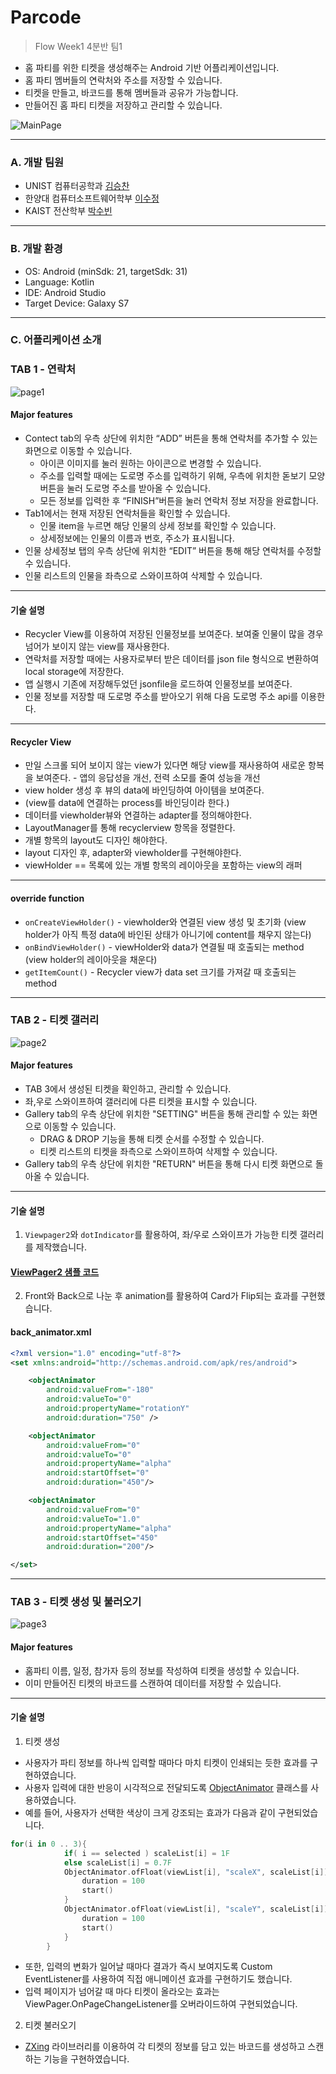 # Parcode  
> Flow Week1 4분반 팀1 

* 홈 파티를 위한 티켓을 생성해주는 Android 기반 어플리케이션입니다.  
* 홈 파티 멤버들의 연락처와 주소를 저장할 수 있습니다.  
* 티켓을 만들고, 바코드를 통해 멤버들과 공유가 가능합니다.  
* 만들어진 홈 파티 티켓을 저장하고 관리할 수 있습니다.  

![MainPage](https://user-images.githubusercontent.com/63276842/148056550-1f43af05-117b-4e8d-b836-e8171faa55b6.png)  
***

### A. 개발 팀원  
* UNIST 컴퓨터공학과 [김승찬](https://github.com/seungchann)  
* 한양대 컴퓨터소프트웨어학부 [이수정](https://github.com/SooJ2)  
* KAIST 전산학부 [박수빈](https://github.com/psb0623)  
***

### B. 개발 환경  
* OS: Android (minSdk: 21, targetSdk: 31)  
* Language: Kotlin  
* IDE: Android Studio  
* Target Device: Galaxy S7  
***

### C. 어플리케이션 소개  
### TAB 1 - 연락처    
![page1](https://user-images.githubusercontent.com/63276842/148056876-f0e7b970-e8a1-4884-82ce-0edb704d227f.png)  
#### Major features   
* Contect tab의 우측 상단에 위치한 “ADD” 버튼을 통해 연락처를 추가할 수 있는 화면으로 이동할 수 있습니다.  
  * 아이콘 이미지를 눌러 원하는 아이콘으로 변경할 수 있습니다.  
  * 주소를 입력할 때에는 도로명 주소를 입력하기 위해, 우측에 위치한 돋보기 모양 버튼을 눌러 도로명 주소를 받아올 수 있습니다.  
  * 모든 정보를 입력한 후 “FINISH”버튼을 눌러 연락처 정보 저장을 완료합니다.  
* Tab1에서는 현재 저장된 연락처들을 확인할 수 있습니다.  
  * 인물 item을 누르면 해당 인물의 상세 정보를 확인할 수 있습니다.  
  * 상세정보에는 인물의 이름과 번호, 주소가 표시됩니다.  
* 인물 상세정보 탭의 우측 상단에 위치한 “EDIT” 버튼을 통해 해당 연락처를 수정할 수 있습니다.  
* 인물 리스트의 인물을 좌측으로 스와이프하여 삭제할 수 있습니다.  
***
#### 기술 설명  
* Recycler View를 이용하여 저장된 인물정보를 보여준다. 보여줄 인물이 많을 경우 넘어가 보이지 않는 view를 재사용한다.  
* 연락처를 저장할 때에는 사용자로부터 받은 데이터를 json file 형식으로 변환하여 local storage에 저장한다.  
* 앱 실행시 기존에 저장해두었던 jsonfile을 로드하여 인물정보를 보여준다.  
* 인물 정보를 저장할 때 도로명 주소를 받아오기 위해 다음 도로명 주소 api를 이용한다.  
***
#### Recycler View  
* 만일 스크롤 되어 보이지 않는 view가 있다면 해당 view를 재사용하여 새로운 항복을 보여준다. - 앱의 응답성을 개선, 전력 소모를 줄여 성능을 개선  
* view holder 생성 후 뷰의 data에 바인딩하여 아이템을 보여준다.  
* (view를 data에 연결하는 process를 바인딩이라 한다.)  
* 데이터를 viewholder뷰와 연결하는 adapter를 정의해야한다.  
* LayoutManager를 통해 recyclerview 항목을 정렬한다.  
* 개별 항목의 layout도 디자인 해야한다.  
* layout 디자인 후, adapter와 viewholder를 구현해야한다.  
* viewHolder == 목록에 있는 개별 항목의 레이아웃을 포함하는 view의 래퍼  
***
#### override function  
* `onCreateViewHolder()` - viewholder와 연결된 view 생성 및 초기화 (view holder가 아직 특정 data에 바인된 상태가 아니기에 content를 채우지 않는다)  
* `onBindViewHolder()` - viewHolder와 data가 연결될 때 호출되는 method (view holder의 레이아웃을 채운다)  
* `getItemCount()` - Recycler view가 data set 크기를 가져갈 때 호출되는 method  
***

### TAB 2 - 티켓 갤러리  
![page2](https://user-images.githubusercontent.com/63276842/148057329-00492a6b-a80d-4185-a264-f35d6cebfbfa.png)  
  
#### Major features   
* TAB 3에서 생성된 티켓을 확인하고, 관리할 수 있습니다.  
* 좌,우로 스와이프하여 갤러리에 다른 티켓을 표시할 수 있습니다.  
* Gallery tab의 우측 상단에 위치한 "SETTING" 버튼을 통해 관리할 수 있는 화면으로 이동할 수 있습니다.  
  * DRAG & DROP 기능을 통해 티켓 순서를 수정할 수 있습니다.  
  * 티켓 리스트의 티켓을 좌측으로 스와이프하여 삭제할 수 있습니다.  
* Gallery tab의 우측 상단에 위치한 "RETURN" 버튼을 통해 다시 티켓 화면으로 돌아올 수 있습니다.  
***
#### 기술 설명  
1. `Viewpager2`와 `dotIndicator`를 활용하여, 좌/우로 스와이프가 가능한 티켓 갤러리를 제작했습니다.  
#### [ViewPager2 샘플 코드](https://github.com/android/views-widgets-samples/tree/master/ViewPager2)  
2. Front와 Back으로 나눈 후 animation를 활용하여 Card가 Flip되는 효과를 구현했습니다.  
#### back_animator.xml  
```xml
<?xml version="1.0" encoding="utf-8"?>
<set xmlns:android="http://schemas.android.com/apk/res/android">

    <objectAnimator
        android:valueFrom="-180"
        android:valueTo="0"
        android:propertyName="rotationY"
        android:duration="750" />

    <objectAnimator
        android:valueFrom="0"
        android:valueTo="0"
        android:propertyName="alpha"
        android:startOffset="0"
        android:duration="450"/>

    <objectAnimator
        android:valueFrom="0"
        android:valueTo="1.0"
        android:propertyName="alpha"
        android:startOffset="450"
        android:duration="200"/>

</set>
```

***

### TAB 3 - 티켓 생성 및 불러오기  
![page3](https://user-images.githubusercontent.com/63276842/148057789-49047c7d-5829-42c5-9ce2-1221ff2f84b6.png)  

#### Major features   
* 홈파티 이름, 일정, 참가자 등의 정보를 작성하여 티켓을 생성할 수 있습니다.  
* 이미 만들어진 티켓의 바코드를 스캔하여 데이터를 저장할 수 있습니다.  
***

#### 기술 설명  
1. 티켓 생성  
* 사용자가 파티 정보를 하나씩 입력할 때마다 마치 티켓이 인쇄되는 듯한 효과를 구현하였습니다.  
* 사용자 입력에 대한 반응이 시각적으로 전달되도록 [ObjectAnimator](https://developer.android.com/reference/android/animation/ObjectAnimator) 클래스를 사용하였습니다.  
* 예를 들어, 사용자가 선택한 색상이 크게 강조되는 효과가 다음과 같이 구현되었습니다.  
```kotlin
for(i in 0 .. 3){
            if( i == selected ) scaleList[i] = 1F
            else scaleList[i] = 0.7F
            ObjectAnimator.ofFloat(viewList[i], "scaleX", scaleList[i]).apply {
                duration = 100
                start()
            }
            ObjectAnimator.ofFloat(viewList[i], "scaleY", scaleList[i]).apply {
                duration = 100
                start()
            }
        }
```
* 또한, 입력의 변화가 일어날 때마다 결과가 즉시 보여지도록 Custom EventListener를 사용하여 직접 애니메이션 효과를 구현하기도 했습니다.  
* 입력 페이지가 넘어갈 때 마다 티켓이 올라오는 효과는 ViewPager.OnPageChangeListener를 오버라이드하여 구현되었습니다.  

2. 티켓 불러오기  
* [ZXing](https://github.com/journeyapps/zxing-android-embedded) 라이브러리를 이용하여 각 티켓의 정보를 담고 있는 바코드를 생성하고 스캔하는 기능을 구현하였습니다.  
